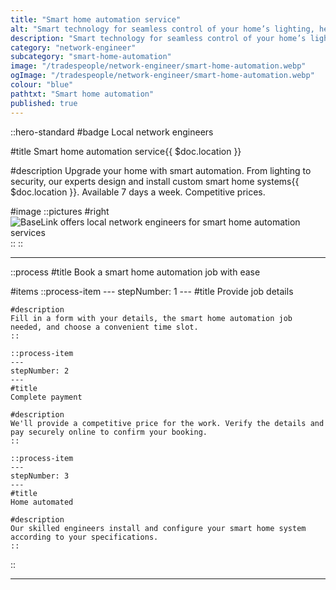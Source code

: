 ```yaml
---
title: "Smart home automation service"
alt: "Smart technology for seamless control of your home’s lighting, heating, and security"
description: "Smart technology for seamless control of your home’s lighting, heating, and security"
category: "network-engineer"
subcategory: "smart-home-automation"
image: "/tradespeople/network-engineer/smart-home-automation.webp"
ogImage: "/tradespeople/network-engineer/smart-home-automation.webp"
colour: "blue"
pathtxt: "Smart home automation"
published: true
---
```


::hero-standard
#badge
Local network engineers

#title
Smart home automation service{{ $doc.location }}

#description
Upgrade your home with smart automation. From lighting to security, our experts design and install custom smart home systems{{ $doc.location }}. Available 7 days a week. Competitive prices.

#image
    ::pictures
    #right
    ![BaseLink offers local network engineers for smart home automation services](/tradespeople/network-engineer/smart-home-automation.webp)
    ::
::

---

::process
#title
Book a smart home automation job with ease

#items
    ::process-item
    ---
    stepNumber: 1
    ---
    #title
    Provide job details

    #description
    Fill in a form with your details, the smart home automation job needed, and choose a convenient time slot.
    ::
    
    ::process-item
    ---
    stepNumber: 2
    ---
    #title
    Complete payment

    #description
    We'll provide a competitive price for the work. Verify the details and pay securely online to confirm your booking.
    ::

    ::process-item
    ---
    stepNumber: 3
    ---
    #title
    Home automated

    #description
    Our skilled engineers install and configure your smart home system according to your specifications.
    ::
::

---